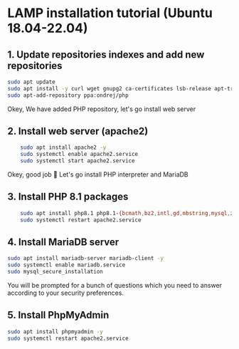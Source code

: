 # LAMP installation tutorial (Ubuntu 18.04-22.04)

## 1. Update repositories indexes and add new repositories
```bash
sudo apt update
sudo apt install -y curl wget gnupg2 ca-certificates lsb-release apt-transport-https
sudo apt-add-repository ppa:ondrej/php
```

Okey, We have added PHP repository, let's go install web server

## 2. Install web server (apache2)
```bash
    sudo apt install apache2 -y
    sudo systemctl enable apache2.service
    sudo systemctl start apache2.service
```

Okey, good job 🎉 Let's go install PHP interpreter and MariaDB

## 3. Install PHP 8.1 packages
```bash
    sudo apt install php8.1 php8.1-{bcmath,bz2,intl,gd,mbstring,mysql,zip,fpm} -y
    sudo systemctl restart apache2.service
```

## 4. Install MariaDB server
```bash
sudo apt install mariadb-server mariadb-client -y
sudo systemctl enable mariadb.service
sudo mysql_secure_installation
```

You will be prompted for a bunch of questions which you need to answer according to your security preferences.

## 5. Install PhpMyAdmin
```bash
sudo apt install phpmyadmin -y
sudo systemctl restart apache2.service
```